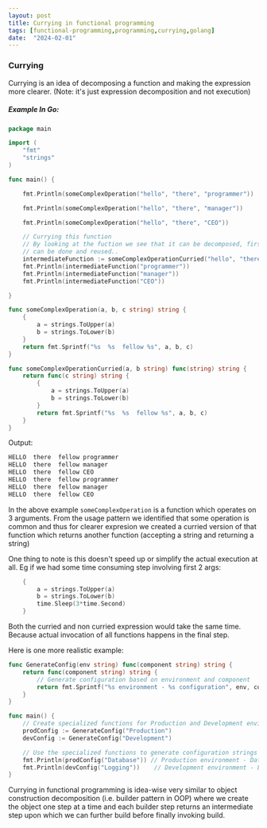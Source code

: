 ```yaml
---
layout: post
title: Currying in functional programming
tags: [functional-programming,programming,currying,golang]
date:  "2024-02-01"
---
```


### Currying
Currying is an idea of decomposing a function and making the expression more clearer. (Note: it's just expression decomposition and not execution)

##### Example In Go:

```go
package main

import (
	"fmt"
	"strings"
)

func main() {

	fmt.Println(someComplexOperation("hello", "there", "programmer"))

	fmt.Println(someComplexOperation("hello", "there", "manager"))

	fmt.Println(someComplexOperation("hello", "there", "CEO"))

	// Currying this function
	// By looking at the fuction we see that it can be decomposed, first step of computing from first 2 arguments
	// can be done and reused..
	intermediateFunction := someComplexOperationCurried("hello", "there")
	fmt.Println(intermediateFunction("programmer"))
	fmt.Println(intermediateFunction("manager"))
	fmt.Println(intermediateFunction("CEO"))

}

func someComplexOperation(a, b, c string) string {
	{
		a = strings.ToUpper(a)
		b = strings.ToLower(b)
	}
	return fmt.Sprintf("%s  %s  fellow %s", a, b, c)
}

func someComplexOperationCurried(a, b string) func(string) string {
	return func(c string) string {
		{
			a = strings.ToUpper(a)
			b = strings.ToLower(b)
		}
		return fmt.Sprintf("%s  %s  fellow %s", a, b, c)
	}
}
```

Output:
```bash
HELLO  there  fellow programmer
HELLO  there  fellow manager
HELLO  there  fellow CEO
HELLO  there  fellow programmer
HELLO  there  fellow manager
HELLO  there  fellow CEO
```



In the above example `someComplexOperation` is a function which operates on 3 arguments. From the usage pattern we identified that some operation is common and thus for clearer expresion we created a curried version of that function which returns another function (accepting a string and returning a string)


One thing to note is this doesn't speed up or simplify the actual execution at all. Eg if we had some time consuming step involving first 2 args:

```go
    {
		a = strings.ToUpper(a)
		b = strings.ToLower(b)
        time.Sleep(3*time.Second)
	}
```

Both the curried and non curried expression would take the same time. Because actual invocation of all functions happens in the final step.

Here is one more realistic example:
```go
func GenerateConfig(env string) func(component string) string {
	return func(component string) string {
		// Generate configuration based on environment and component
		return fmt.Sprintf("%s environment - %s configuration", env, component)
	}
}

func main() {
	// Create specialized functions for Production and Development environments
	prodConfig := GenerateConfig("Production")
	devConfig := GenerateConfig("Development")

	// Use the specialized functions to generate configuration strings
	fmt.Println(prodConfig("Database")) // Production environment - Database configuration
	fmt.Println(devConfig("Logging"))    // Development environment - Logging configuration
}
```


Currying in functional programming is idea-wise very similar to object construction decomposition (i.e. builder pattern in OOP) where we create the object one step at a time and each builder step returns an intermediate step upon which we can further build before finally invoking build.

